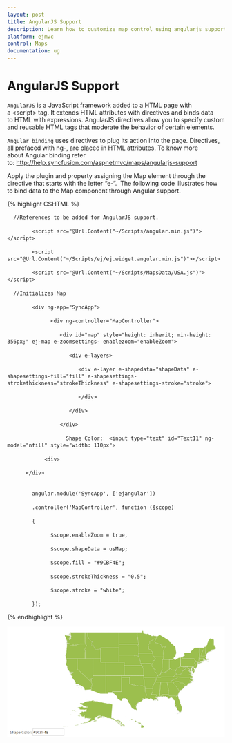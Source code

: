 ```yaml
---
layout: post
title: AngularJS Support
description: Learn how to customize map control using angularjs support
platform: ejmvc
control: Maps
documentation: ug
---
```


# AngularJS Support

`AngularJS` is a JavaScript framework added to a HTML page with a &lt;script&gt; tag. It extends HTML attributes with directives and binds data to HTML with expressions. AngularJS directives allow you to specify custom and reusable HTML tags that moderate the behavior of certain elements. 

`Angular binding` uses directives to plug its action into the page. Directives, all prefaced with ng-, are placed in HTML attributes. To know more about Angular binding refer to: <http://help.syncfusion.com/aspnetmvc/maps/angularjs-support>

Apply the plugin and property assigning the Map element through the directive that starts with the letter “e-“.  The following code illustrates how to bind data to the Map component through Angular support.



{% highlight CSHTML %}


      //References to be added for AngularJS support.

            <script src="@Url.Content("~/Scripts/angular.min.js")"></script>

            <script src="@Url.Content("~/Scripts/ej/ej.widget.angular.min.js")"></script>    

            <script src="@Url.Content("~/Scripts/MapsData/USA.js")"></script>

      //Initializes Map

            <div ng-app="SyncApp">

                  <div ng-controller="MapController">           

	                 <div id="map" style="height: inherit; min-height: 356px;" ej-map e-zoomsettings- enablezoom="enableZoom">

		                <div e-layers>

			               <div e-layer e-shapedata="shapeData" e-shapesettings-fill="fill" e-shapesettings-strokethickness="strokeThickness" e-shapesettings-stroke="stroke">

			               </div>

		                </div>

	                 </div> 
                       
                       Shape Color:  <input type="text" id="Text11" ng-model="nfill" style="width: 110px">      

	            <div>			

	      </div> 	      


            angular.module('SyncApp', ['ejangular'])

            .controller('MapController', function ($scope) 
            
            {          

                  $scope.enableZoom = true,          

                  $scope.shapeData = usMap;

                  $scope.fill = "#9CBF4E";

                  $scope.strokeThickness = "0.5";

                  $scope.stroke = "white";      

            });

{% endhighlight %}



![](AngularJS-Support_images/AngularJS-Support_img1.png)




